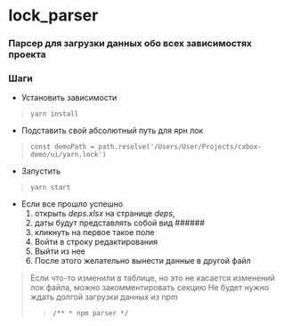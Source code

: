 # lock_parser

### Парсер для загрузки данных обо всех зависимостях проекта
 
### Шаги

* Установить зависимости

>`yarn install`

* Подставить свой абсолютный путь для ярн лок

>`const demoPath = path.resolve('/Users/User/Projects/cxbox-demo/ui/yarn.lock')`

* Запустить 

>`yarn start`

* Если все прошло успешно
  1. открыть *deps.xlsx* на странице *deps*,
  2. даты будут представлять собой вид ###### 
  3. кликнуть на первое такое поле
  4. Войти в строку редактирования
  5. Выйти из нее
  6. После этого желательно вынести данные в другой файл

> Если что-то изменили в таблице, но это не касается изменений лок файла, можно закомментировать секцию
> Не будет нужно ждать долгой загрузки данных из npm
>> `/**
    * npm parser
    */`
